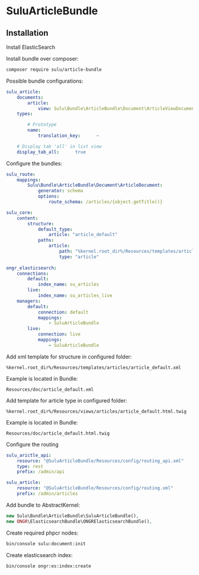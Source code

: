 # SuluArticleBundle

## Installation

Install ElasticSearch

Install bundle over composer:

```bash
composer require sulu/article-bundle
```

Possible bundle configurations:

```yml
sulu_article:
    documents:
        article:
            view: Sulu\Bundle\ArticleBundle\Document\ArticleViewDocument
    types:

        # Prototype
        name:
            translation_key:      ~

    # Display tab 'all' in list view
    display_tab_all:      true
```

Configure the bundles:

```yml
sulu_route:
    mappings:
        Sulu\Bundle\ArticleBundle\Document\ArticleDocument:
            generator: schema
            options:
                route_schema: /articles/{object.getTitle()}

sulu_core:
    content:
        structure:
            default_type:
                article: "article_default"
            paths:
                article:
                    path: "%kernel.root_dir%/Resources/templates/articles"
                    type: "article"
                    
ongr_elasticsearch:
    connections:
        default:
            index_name: su_articles
        live:
            index_name: su_articles_live
    managers:
        default:
            connection: default
            mappings:
                - SuluArticleBundle
        live:
            connection: live
            mappings:
                - SuluArticleBundle
```

Add xml template for structure in configured folder:

```
%kernel.root_dir%/Resources/templates/articles/article_default.xml
```

Example is located in Bundle:

```
Resources/doc/article_default.xml
```

Add template for article type in configured folder:

```
%kernel.root_dir%/Resources/views/articles/article_default.html.twig
```

Example is located in Bundle:

```
Resources/doc/article_default.html.twig
```

Configure the routing

```yml
sulu_arictle_api:
    resource: "@SuluArticleBundle/Resources/config/routing_api.xml"
    type: rest
    prefix: /admin/api

sulu_article:
    resource: "@SuluArticleBundle/Resources/config/routing.xml"
    prefix: /admin/articles
```

Add bundle to AbstractKernel:

```php
new Sulu\Bundle\ArticleBundle\SuluArticleBundle(),
new ONGR\ElasticsearchBundle\ONGRElasticsearchBundle(),
```

Create required phpcr nodes:

```bash
bin/console sulu:document:init
```

Create elasticsearch index:

```bash
bin/console ongr:es:index:create
```
